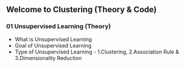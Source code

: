 ## Welcome to Clustering (Theory & Code)

### 01 Unsupervised Learning (Theory)
* What is Unsupervised Learning 
* Goal of Unsupervised Learning 
* Type of Unsupervised Learning - 1.Clustering, 2.Association Rule & 3.Dimensionality Reduction
